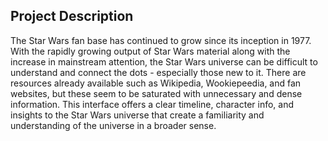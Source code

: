 ## Project Description
The Star Wars fan base has continued to grow since its inception in 1977. With the rapidly growing output of Star Wars material along with the increase in mainstream attention, the Star Wars universe can be difficult to understand and connect the dots - especially those new to it. There are resources already available such as Wikipedia, Wookiepeedia, and fan websites, but these seem to be saturated with unnecessary and dense information. This interface offers a clear timeline, character info, and insights to the Star Wars universe that create a familiarity and understanding of the universe in a broader sense.
